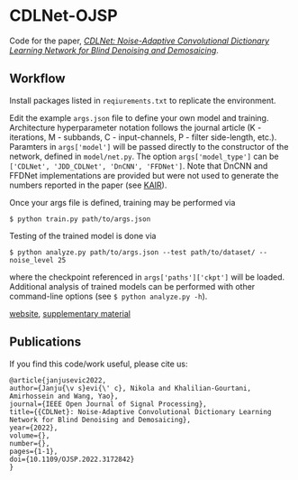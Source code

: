 # CDLNet-OJSP

Code for the paper, [*CDLNet: Noise-Adaptive Convolutional Dictionary Learning
Network for Blind Denoising and Demosaicing*](https://ieeexplore.ieee.org/document/9769957/).

## Workflow
Install packages listed in `reqiurements.txt` to replicate the environment.

Edit the example `args.json` file to define your own model and training.
Architecture hyperparameter notation follows the journal article (K -
iterations, M - subbands, C - input-channels, P - filter side-length, etc.).
Paramters in `args['model']` will be passed directly to the constructor of the
network, defined in `model/net.py`. The option `args['model_type']` can be
`['CDLNet', 'JDD_CDLNet', 'DnCNN', 'FFDNet']`. Note that DnCNN and FFDNet implementations are provided but were not used to generate the numbers reported in the paper (see [KAIR](https://github.com/cszn/KAIR)).

Once your args file is defined, training may be performed via
```
$ python train.py path/to/args.json
```

Testing of the trained model is done via 
```
$ python analyze.py path/to/args.json --test path/to/dataset/ --noise_level 25
```
where the checkpoint referenced in `args['paths']['ckpt']` will be loaded.
Additional analysis of trained models can be performed with other command-line
options (see `$ python analyze.py -h`).

[website](https://nikopj.github.io/projects/dcdl), [supplementary material](https://nikopj.github.io/notes/cdlnet_supp)

## Publications

If you find this code/work useful, please cite us:
```
@article{janjusevic2022,
author={Janju{\v s}evi{\' c}, Nikola and Khalilian-Gourtani, Amirhossein and Wang, Yao},
journal={IEEE Open Journal of Signal Processing}, 
title={{CDLNet}: Noise-Adaptive Convolutional Dictionary Learning Network for Blind Denoising and Demosaicing}, 
year={2022},
volume={},
number={},
pages={1-1},
doi={10.1109/OJSP.2022.3172842}
}
```

